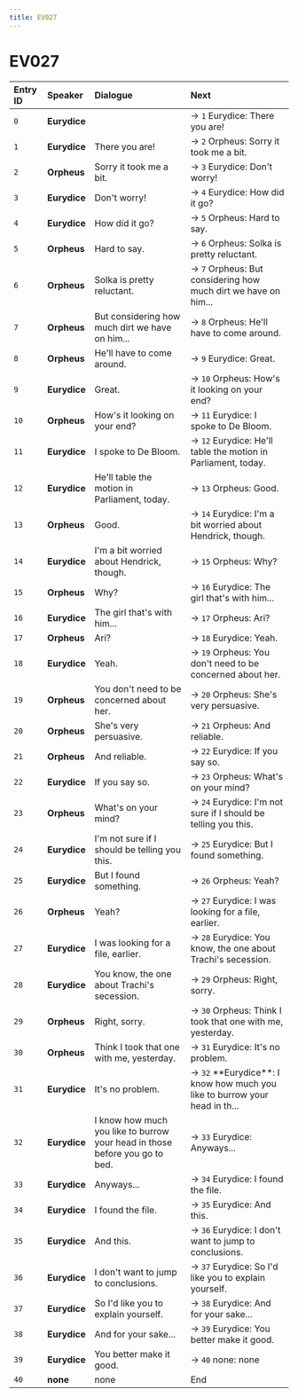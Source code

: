 ```yaml
---
title: EV027
---
```


# EV027


| Entry ID | Speaker | Dialogue | Next |
| :------- | :------ | :------- | :------------ |
| `0` | **Eurydice** |  | → `1` Eurydice: There you are\! |
| `1` | **Eurydice** | There you are\! | → `2` Orpheus: Sorry it took me a bit\. |
| `2` | **Orpheus** | Sorry it took me a bit\. | → `3` Eurydice: Don't worry\! |
| `3` | **Eurydice** | Don't worry\! | → `4` Eurydice: How did it go? |
| `4` | **Eurydice** | How did it go? | → `5` Orpheus: Hard to say\. |
| `5` | **Orpheus** | Hard to say\. | → `6` Orpheus: Solka is pretty reluctant\. |
| `6` | **Orpheus** | Solka is pretty reluctant\. | → `7` Orpheus: But considering how much dirt we have on him\.\.\. |
| `7` | **Orpheus** | But considering how much dirt we have on him\.\.\. | → `8` Orpheus: He'll have to come around\. |
| `8` | **Orpheus** | He'll have to come around\. | → `9` Eurydice: Great\. |
| `9` | **Eurydice** | Great\. | → `10` Orpheus: How's it looking on your end? |
| `10` | **Orpheus** | How's it looking on your end? | → `11` Eurydice: I spoke to De Bloom\. |
| `11` | **Eurydice** | I spoke to De Bloom\. | → `12` Eurydice: He'll table the motion in Parliament, today\. |
| `12` | **Eurydice** | He'll table the motion in Parliament, today\. | → `13` Orpheus: Good\. |
| `13` | **Orpheus** | Good\. | → `14` Eurydice: I'm a bit worried about Hendrick, though\. |
| `14` | **Eurydice** | I'm a bit worried about Hendrick, though\. | → `15` Orpheus: Why? |
| `15` | **Orpheus** | Why? | → `16` Eurydice: The girl that's with him\.\.\. |
| `16` | **Eurydice** | The girl that's with him\.\.\. | → `17` Orpheus: Ari? |
| `17` | **Orpheus** | Ari? | → `18` Eurydice: Yeah\. |
| `18` | **Eurydice** | Yeah\. | → `19` Orpheus: You don't need to be concerned about her\. |
| `19` | **Orpheus** | You don't need to be concerned about her\. | → `20` Orpheus: She's very persuasive\. |
| `20` | **Orpheus** | She's very persuasive\. | → `21` Orpheus: And reliable\. |
| `21` | **Orpheus** | And reliable\. | → `22` Eurydice: If you say so\. |
| `22` | **Eurydice** | If you say so\. | → `23` Orpheus: What's on your mind? |
| `23` | **Orpheus** | What's on your mind? | → `24` Eurydice: I'm not sure if I should be telling you this\. |
| `24` | **Eurydice** | I'm not sure if I should be telling you this\. | → `25` Eurydice: But I found something\. |
| `25` | **Eurydice** | But I found something\. | → `26` Orpheus: Yeah? |
| `26` | **Orpheus** | Yeah? | → `27` Eurydice: I was looking for a file, earlier\. |
| `27` | **Eurydice** | I was looking for a file, earlier\. | → `28` Eurydice: You know, the one about Trachi's secession\. |
| `28` | **Eurydice** | You know, the one about Trachi's secession\. | → `29` Orpheus: Right, sorry\. |
| `29` | **Orpheus** | Right, sorry\. | → `30` Orpheus: Think I took that one with me, yesterday\. |
| `30` | **Orpheus** | Think I took that one with me, yesterday\. | → `31` Eurydice: It's no problem\. |
| `31` | **Eurydice** | It's no problem\. | → `32` \*\*Eurydice\*\*: I know how much you like to burrow your head in th\.\.\. |
| `32` | **Eurydice** | I know how much you like to burrow your head in those before you go to bed\. | → `33` Eurydice: Anyways\.\.\. |
| `33` | **Eurydice** | Anyways\.\.\. | → `34` Eurydice: I found the file\. |
| `34` | **Eurydice** | I found the file\. | → `35` Eurydice: And this\. |
| `35` | **Eurydice** | And this\. | → `36` Eurydice: I don't want to jump to conclusions\. |
| `36` | **Eurydice** | I don't want to jump to conclusions\. | → `37` Eurydice: So I'd like you to explain yourself\. |
| `37` | **Eurydice** | So I'd like you to explain yourself\. | → `38` Eurydice: And for your sake\.\.\. |
| `38` | **Eurydice** | And for your sake\.\.\. | → `39` Eurydice: You better make it good\. |
| `39` | **Eurydice** | You better make it good\. | → `40` none: none |
| `40` | **none** | none | End |
